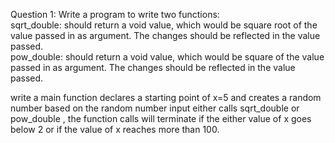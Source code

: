 Question 1: Write a program to write two functions:                         
sqrt_double: should return a void value, which would be square root of the value passed in as argument. The changes should be reflected in the value passed.                 
pow_double: should return a void value, which would be square of the value passed in as argument. The changes should be reflected in the value passed.

write a main function declares a starting point of x=5 and creates a random number based on the random number input either calls sqrt_double or pow_double ,
the function calls will terminate if the either value of x goes below 2 or if the value of x reaches more than 100. 
